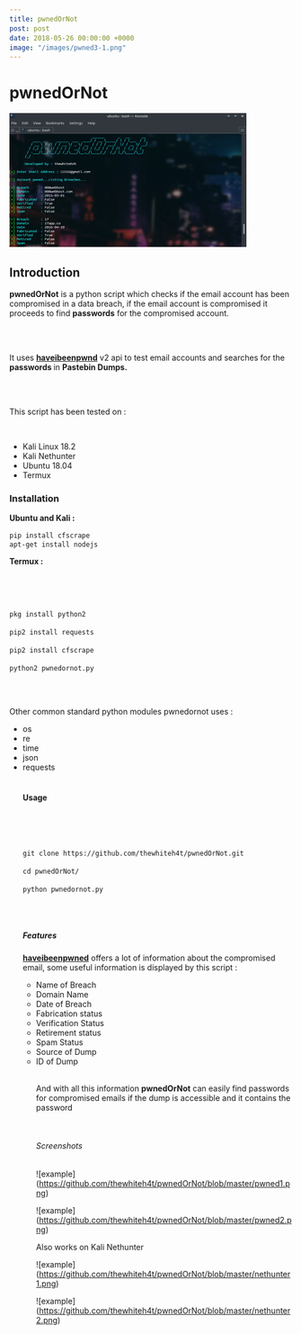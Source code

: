 ```yaml
---
title: pwnedOrNot
post: post
date: 2018-05-26 00:00:00 +0000
image: "/images/pwned3-1.png"
---
```

<h1 class="cyan-text title">pwnedOrNot</h1>

<img class="responsive-img z-depth-5" src="/images/pwned3.png">

<h2 class="cyan-text subtitle">Introduction</h2>

<p class="content white-text">

<b>pwnedOrNot</b> is a python script which checks if the email account has  been compromised in a data breach, if the email account is compromised  it proceeds to find <b>passwords</b> for the compromised account. 

<br> <br>

It uses <b><a href="[**https://haveibeenpwned.com/API/v2**](https://haveibeenpwned.com/api/v2)">haveibeenpwnd</a></b> v2 api to test email accounts and searches for the <b> passwords </b> in <b>Pastebin Dumps.</b>

<br><br>

This script has been tested on : 

<br>

<ul>

<li>Kali Linux 18.2</li>

<li>Kali Nethunter</li>

<li>Ubuntu 18.04</li>

<li>Termux</li>

</ul>

<h3 class="cyan-text subtitle">Installation</h3>

<b class="cyan-text">Ubuntu and Kali :</b>

<pre><code class="grey darken-4 red-text">pip install cfscrape
apt-get install nodejs
</code></pre>

<b class="cyan-text">Termux :</b>

<br>

<pre><code class="grey darken-4 red-text">

pkg install python2

pip2 install requests

pip2 install cfscrape

python2 pwnedornot.py

</code></pre>

<br>

Other common standard python modules pwnedornot uses :

<ul>

<li>os</li>

<li>re</li>

<li>time</li>

<li>json</li>

<li>requests</li>

<br>

<h4>Usage</h4>

<br>

<pre><code class="grey darken-4 red-text">

git clone https://github.com/thewhiteh4t/pwnedOrNot.git

cd pwnedOrNot/

python pwnedornot.py

</code></pre>

<br>

<h5>Features</h5>

<b><a href="[https://haveibeenpwned.com/API/v2](https://haveibeenpwned.com/API/v2)">haveibeenpwned</a></b> offers a lot of information about the compromised email, some useful information is displayed by this script :

<ul>

<li>Name of Breach</li>

<li>Domain Name</li>

<li>Date of Breach</li>

<li>Fabrication status</li>

<li>Verification Status</li>

<li>Retirement status</li>

<li>Spam Status</li>

<li>Source of Dump</li>

<li>ID of Dump</li>

<br>

And with all this information <b>pwnedOrNot</b> can easily find passwords for compromised emails if the dump is accessible and it contains the password

<br>

<h6>Screenshots</h6>

!\[example\](https://github.com/thewhiteh4t/pwnedOrNot/blob/master/pwned1.png)

!\[example\](https://github.com/thewhiteh4t/pwnedOrNot/blob/master/pwned2.png)

Also works on Kali Nethunter

!\[example\](https://github.com/thewhiteh4t/pwnedOrNot/blob/master/nethunter1.png)

!\[example\](https://github.com/thewhiteh4t/pwnedOrNot/blob/master/nethunter2.png)